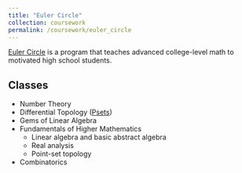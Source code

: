 ```yaml
---
title: "Euler Circle"
collection: coursework
permalink: /coursework/euler_circle
---
```


[Euler Circle](https://eulercircle.com/) is a program that teaches advanced college-level math to motivated high school students.

## Classes
* Number Theory
* Differential Topology ([Psets](http://nmadhu6002.github.io/files/Differential_Topology_Solutions.pdf))
* Gems of Linear Algebra
* Fundamentals of Higher Mathematics
    * Linear algebra and basic abstract algebra
    * Real analysis
    * Point-set topology
* Combinatorics